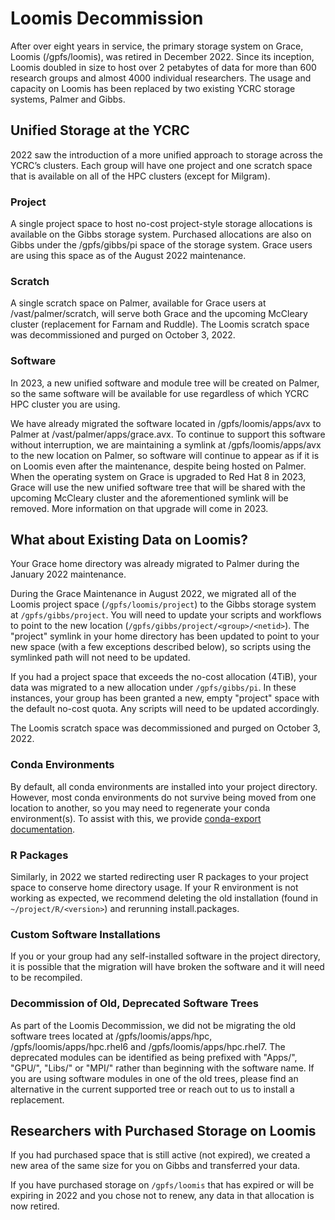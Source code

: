 # Loomis Decommission

After over eight years in service, the primary storage system on Grace, Loomis (/gpfs/loomis), was retired in December 2022. Since its inception, Loomis  doubled in size to host over 2 petabytes of data for more than 600 research groups and almost 4000 individual researchers. The usage and capacity on Loomis has been replaced by two existing YCRC storage systems, Palmer and Gibbs. 

## Unified Storage at the YCRC

2022 saw the introduction of a more unified approach to storage across the YCRC’s clusters. Each group will have one project and one scratch space that is available on all of the HPC clusters (except for Milgram).

### Project

A single project space to host no-cost project-style storage allocations is available on the Gibbs storage system. Purchased allocations are also on Gibbs under the /gpfs/gibbs/pi space of the storage system. Grace users are using this space as of the August 2022 maintenance.

### Scratch

A single scratch space on Palmer, available for Grace users at /vast/palmer/scratch, will serve both Grace and the upcoming McCleary cluster (replacement for Farnam and Ruddle). The Loomis scratch space was decommissioned and purged on October 3, 2022.

### Software

In 2023, a new unified software and module tree will be created on Palmer, so the same software will be available for use regardless of which YCRC HPC cluster you are using.

We have already migrated the software located in /gpfs/loomis/apps/avx to Palmer at /vast/palmer/apps/grace.avx. To continue to support this software without interruption, we are maintaining a symlink at /gpfs/loomis/apps/avx to the new location on Palmer, so software will continue to appear as if it is on Loomis even after the maintenance, despite being hosted on Palmer. When the operating system on Grace is upgraded to Red Hat 8 in 2023, Grace will use the new unified software tree that will be shared with the upcoming McCleary cluster and the aforementioned symlink will be removed. More information on that upgrade will come in 2023.

## What about Existing Data on Loomis?

Your Grace home directory was already migrated to Palmer during the January 2022 maintenance.

During the Grace Maintenance in August 2022, we migrated all of the Loomis project space (`/gpfs/loomis/project`) to the Gibbs storage system at `/gpfs/gibbs/project`. You will need to update your scripts and workflows to point to the new location (`/gpfs/gibbs/project/<group>/<netid>`). The "project" symlink in your home directory has been updated to point to your new space (with a few exceptions described below), so scripts using the symlinked path will not need to be updated.

If you had a project space that exceeds the no-cost allocation (4TiB), your data was migrated to a new allocation under `/gpfs/gibbs/pi`. In these instances, your group has been granted a new, empty "project" space with the default no-cost quota. Any scripts will need to be updated accordingly.

The Loomis scratch space was decommissioned and purged on October 3, 2022.

### Conda Environments

By default, all conda environments are installed into your project directory. However, most conda environments do not survive being moved from one location to another, so you may need to regenerate your conda environment(s). To assist with this, we provide [conda-export documentation](/clusters-at-yale/guides/conda-export/).

### R Packages

Similarly, in 2022 we started redirecting user R packages to your project space to conserve home directory usage. If your R environment is not working as expected, we recommend deleting the old installation (found in `~/project/R/<version>`) and rerunning install.packages.

### Custom Software Installations

If you or your group had any self-installed software in the project directory, it is possible that the migration will have broken the software and it will need to be recompiled.

### Decommission of Old, Deprecated Software Trees

As part of the Loomis Decommission, we did not be migrating the old software trees located at /gpfs/loomis/apps/hpc, /gpfs/loomis/apps/hpc.rhel6 and /gpfs/loomis/apps/hpc.rhel7. The deprecated modules can be identified as being prefixed with "Apps/", "GPU/", "Libs/" or "MPI/" rather than beginning with the software name. If you are using software modules in one of the old trees, please find an alternative in the current supported tree or reach out to us to install a replacement.

## Researchers with Purchased Storage on Loomis

If you had purchased space that is still active (not expired), we created a new area of the same size for you on Gibbs and transferred your data. 

If you have purchased storage on `/gpfs/loomis` that has expired or will be expiring in 2022 and you chose not to renew, any data in that allocation is now retired.
